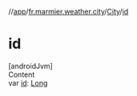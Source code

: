 //[app](../../../index.md)/[fr.marmier.weather.city](../index.md)/[City](index.md)/[id](id.md)



# id  
[androidJvm]  
Content  
var [id](id.md): [Long](https://kotlinlang.org/api/latest/jvm/stdlib/kotlin/-long/index.html)  



